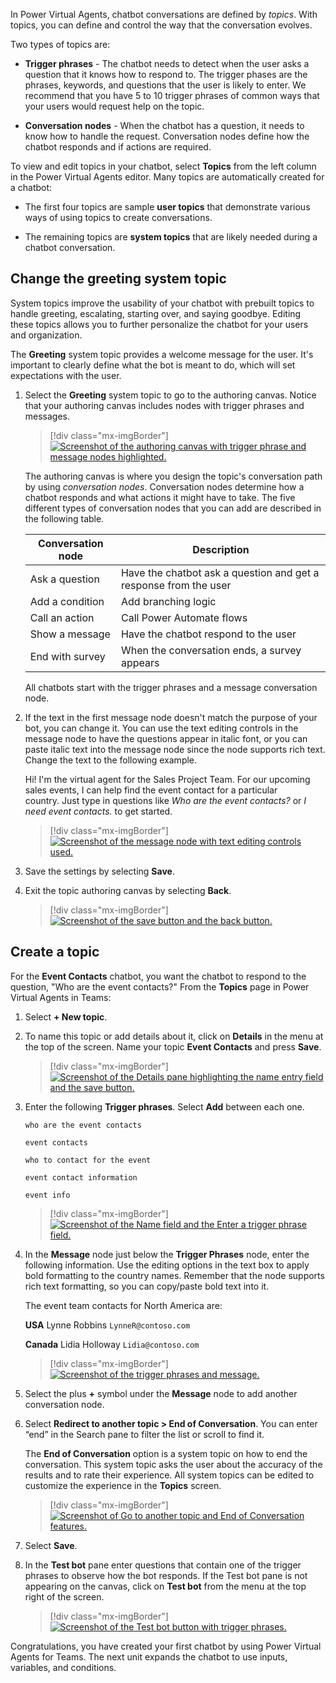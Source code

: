 In Power Virtual Agents, chatbot conversations are defined by *topics*. With topics, you can define and control the way that the conversation evolves. 

Two types of topics are:

- **Trigger phrases** - The chatbot needs to detect when the user asks a question that it knows how to respond to. The trigger phases are the phrases, keywords, and questions that the user is likely to enter. We recommend that you have 5 to 10 trigger phrases of common ways that your users would request help on the topic.

- **Conversation nodes** - When the chatbot has a question, it needs to know how to handle the request. Conversation nodes define how the chatbot responds and if actions are required.

To view and edit topics in your chatbot, select **Topics** from the left column in the Power Virtual Agents editor. Many topics are automatically created for a chatbot:

-   The first four topics are sample **user topics** that demonstrate various ways of using topics to create conversations.

-   The remaining topics are **system topics** that are likely needed during a chatbot conversation.

## Change the greeting system topic

System topics improve the usability of your chatbot with prebuilt topics to handle greeting, escalating, starting over, and saying goodbye. Editing these topics allows you to further personalize the chatbot for your users and organization.

The **Greeting** system topic provides a welcome message for the user. It's important to clearly define what the bot is meant to do, which will set expectations with the user.

1. Select the **Greeting** system topic to go to the authoring canvas.  Notice that your authoring canvas includes nodes with trigger phrases and messages.

    > [!div class="mx-imgBorder"]
	> [![Screenshot of the authoring canvas with trigger phrase and message nodes highlighted.](../media/authoring-canvas.png)](../media/authoring-canvas.png#lightbox)

    The authoring canvas is where you design the topic's conversation path by using *conversation nodes*. Conversation nodes determine how a chatbot responds and what actions it might have to take. The five different types of conversation nodes that you can add are described in the following table.

	|     Conversation   node    |     Description                                                           |
	|----------------------------|---------------------------------------------------------------------------|
	|     Ask a   question       |     Have the   chatbot ask a question and get a response from the user    |
	|     Add a   condition      |     Add branching   logic                                                 |
	|     Call an   action       |     Call Power   Automate flows                                           |
	|     Show a   message       |     Have the   chatbot respond to the user                                |
	|     End with   survey      |     When the   conversation ends, a survey appears                        |
	
	All chatbots start with the trigger phrases and a message conversation node.

1. If the text in the first message node doesn't match the purpose of your bot, you can change it. You can use the text editing controls in the message node to have the questions appear in italic font, or you can paste italic text into the message node since the node supports rich text.  Change the text to the following example.
    
    Hi! I'm the virtual agent for the Sales Project Team. For our upcoming sales events, I can help find the event contact for a particular country. Just type in questions like *Who are the event contacts?* or *I need event contacts.* to get started.
    
    > [!div class="mx-imgBorder"]
	> [![Screenshot of the message node with text editing controls used.](../media/image-5.png)](../media/image-5.png#lightbox)

1. Save the settings by selecting **Save**.

1. Exit the topic authoring canvas by selecting **Back**.
    
    > [!div class="mx-imgBorder"]
	> [![Screenshot of the save button and the back button.](../media/image-6.png)](../media/image-6.png#lightbox)

## Create a topic

For the **Event Contacts** chatbot, you want the chatbot to respond to the question, "Who are the event contacts?" From the **Topics** page in Power Virtual Agents in Teams:

1. Select **+ New topic**.

1. To name this topic or add details about it, click on **Details** in the menu at the top of the screen.  Name your topic **Event Contacts** and press **Save**.

    > [!div class="mx-imgBorder"]
	> [![Screenshot of the Details pane highlighting the name entry field and the save button.](../media/details-name-save.png)](../media/details-name-save.png#lightbox)

1. Enter the following **Trigger phrases**. Select **Add** between each one.
    
    `who are the event contacts`

    `event contacts`

    `who to contact for the event`

    `event contact information`

    `event info`
    
    > [!div class="mx-imgBorder"]
	> [![Screenshot of the Name field and the Enter a trigger phrase field.](../media/image-7.png)](../media/image-7.png#lightbox)

1. In the **Message** node just below the **Trigger Phrases** node, enter the following information. Use the editing options in the text box to apply bold formatting to the country names. Remember that the node supports rich text formatting, so you can copy/paste bold text into it.
    
    The event team contacts for North America are:

    **USA** 
	Lynne Robbins `LynneR@contoso.com`

	**Canada**
	Lidia Holloway `Lidia@contoso.com`

	> [!div class="mx-imgBorder"]
	> [![Screenshot of the trigger phrases and message.](../media/image-8.png)](../media/image-8.png#lightbox)

1. Select the plus **+** symbol under the **Message** node to add another conversation node.

1. Select **Redirect to another topic > End of Conversation**.  You can enter “end” in the Search pane to filter the list or scroll to find it.
    
    The **End of Conversation** option is a system topic on how to end the conversation. This system topic asks the user about the accuracy of the results and to rate their experience. All system topics can be edited to customize the experience in the **Topics** screen.
    
    > [!div class="mx-imgBorder"]
	> [![Screenshot of Go to another topic and End of Conversation features.](../media/image-9.png)](../media/image-9.png#lightbox)

1. Select **Save**.

1. In the **Test bot** pane enter questions that contain one of the trigger phrases to observe how the bot responds. If the Test bot pane is not appearing on the canvas, click on **Test bot** from the menu at the top right of the screen. 
    
    > [!div class="mx-imgBorder"]
	> [![Screenshot of the Test bot button with trigger phrases.](../media/image-10.png)](../media/image-10.png#lightbox)

Congratulations, you have created your first chatbot by using Power Virtual Agents for Teams. The next unit expands the chatbot to use inputs, variables, and conditions.
